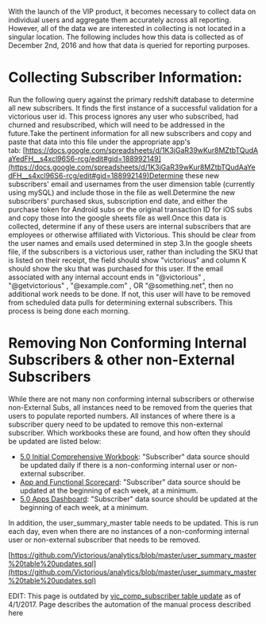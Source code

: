 With the launch of the VIP product, it becomes necessary to collect data on individual users and aggregate them accurately across all reporting. However, all of the data we are interested in collecting is not located in a singular location. The following includes how this data is collected as of December 2nd, 2016 and how that data is queried for reporting purposes.

# Collecting Subscriber Information: 

Run the following query against the primary redshift database to determine all new subscribers. It finds the first instance of a successful validation for a victorious user id. This process ignores any user who subscribed, had churned and resubscribed, which will need to be addressed in the future.Take the pertinent information for all new subscribers and copy and paste that data into this file under the appropriate app's tab: [https://docs.google.com/spreadsheets/d/1K3jGaR39wKur8MZtbTQudAaYedFH__s4xcl96S6-rcg/edit#gid=188992149](https://docs.google.com/spreadsheets/d/1K3jGaR39wKur8MZtbTQudAaYedFH__s4xcl96S6-rcg/edit#gid=188992149)Determine these new subscribers' email and usernames from the user dimension table (currently using mySQL) and include those in the file as well.Determine the new subscribers' purchased skus, subscription end date, and either the purchase token for Android subs or the original transaction ID for iOS subs and copy those into the google sheets file as well.Once this data is collected, determine if any of these users are internal subscribers that are employees or otherwise affiliated with Victorious. This should be clear from the user names and emails used determined in step 3.In the google sheets file, if the subscribers is a victorious user, rather than including the SKU that is listed on their receipt, the field should show "victorious" and column K should show the sku that was purchased for this user. If the email associated with any internal account ends in "@victorious" , "@getvictorious" , "@example.com" , OR "@something.net", then no additional work needs to be done. If not, this user will have to be removed from scheduled data pulls for determining external subscribers. This process is being done each morning.

# Removing Non Conforming Internal Subscribers & other non-External Subscribers

While there are not many non conforming internal subscribers or otherwise non-External Subs, all instances need to be removed from the queries that users to populate reported numbers. All instances of where there is a subscriber query need to be updated to remove this non-external subscriber. Which workbooks these are found, and how often they should be updated are listed below: 

* [5.0 Initial Comprehensive Workbook](https://10ay.online.tableau.com/#/site/victorious/workbooks/330876/views): "Subscriber" data source should be updated daily if there is a non-conforming internal user or non-external subscriber.
* [App and Functional Scorecard](https://10ay.online.tableau.com/#/site/victorious/workbooks/344897/views): "Subscriber" data source should be updated at the beginning of each week, at a minimum.
* [5.0 Apps Dashboard](https://10ay.online.tableau.com/#/site/victorious/workbooks/332123/views): "Subscriber" data source should be updated at the beginning of each week, at a minimum.

In addition, the user_summary_master table needs to be updated. This is run each day, even when there are no instances of a non-conforming internal user or non-external subscriber that needs to be removed. 

[https://github.com/Victorious/analytics/blob/master/user_summary_master%20table%20updates.sql](https://github.com/Victorious/analytics/blob/master/user_summary_master%20table%20updates.sql)

EDIT: This page is outdated by [vic_comp_subscriber table update](https://wiki.victorious.com/display/AN/vic_comp_subscriber+table+update) as of 4/1/2017. Page describes the automation of the manual process described here 

